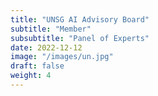```yaml
---
title: "UNSG AI Advisory Board"
subtitle: "Member"
subsubtitle: "Panel of Experts"
date: 2022-12-12
image: "/images/un.jpg"
draft: false
weight: 4
---
```



